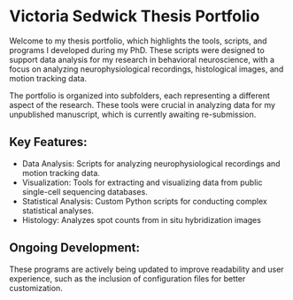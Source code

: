 # Victoria Sedwick Thesis Portfolio

Welcome to my thesis portfolio, which highlights the tools, scripts, and programs I developed during my PhD. These scripts were designed to support data analysis for my research in behavioral neuroscience, with a focus on analyzing neurophysiological recordings, histological images, and motion tracking data.

The portfolio is organized into subfolders, each representing a different aspect of the research. These tools were crucial in analyzing data for my unpublished manuscript, which is currently awaiting re-submission.
## Key Features:
- Data Analysis: Scripts for analyzing neurophysiological recordings and motion tracking data.
- Visualization: Tools for extracting and visualizing data from public single-cell sequencing databases.
- Statistical Analysis: Custom Python scripts for conducting complex statistical analyses.
- Histology: Analyzes spot counts from in situ hybridization images

## Ongoing Development:

These programs are actively being updated to improve readability and user experience, such as the inclusion of configuration files for better customization.
